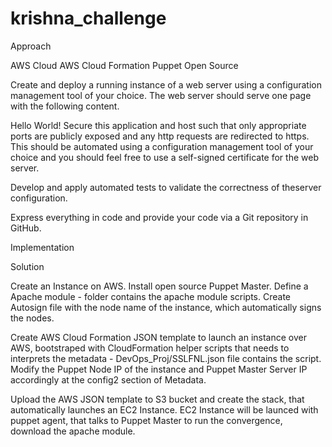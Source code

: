 # krishna_challenge



Approach 

AWS Cloud
AWS Cloud Formation
Puppet Open Source


Create and deploy a running instance of a web server using a configuration management tool of your choice. The web server should serve one page with the following content.

<title>Hello World</title>
Hello World!
Secure this application and host such that only appropriate ports are publicly exposed and any http requests are redirected to https. This should be automated using a configuration management tool of your choice and you should feel free to use a self-signed certificate for the web server.

Develop and apply automated tests to validate the correctness of theserver configuration.

Express everything in code and provide your code via a Git repository in GitHub.

Implementation

Solution

Create an Instance on AWS.
Install open source Puppet Master.
Define a Apache module -  folder contains the apache module scripts.
Create Autosign file with the node name of the instance, which automatically signs the nodes.

Create AWS Cloud Formation JSON template to launch an instance over AWS, bootstraped with CloudFormation helper scripts that needs to interprets the metadata - DevOps_Proj/SSLFNL.json file contains the script.
Modify the Puppet Node IP of the instance and Puppet Master Server IP accordingly at the config2 section of Metadata.
 
Upload the AWS JSON template to S3 bucket and create the stack, that automatically launches an EC2 Instance.
EC2 Instance will be launced with puppet agent, that talks to Puppet Master to run the convergence, download the apache module.
